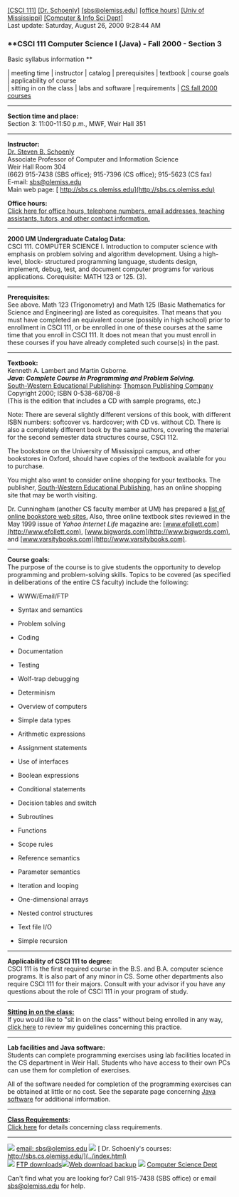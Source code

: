 [[CSCI 111]](index.html) [[Dr. Schoenly]](../index.html)
[[sbs@olemiss.edu]](mailto:sbs@olemiss.edu) [[office
hours]](../officehrs.html) [[Univ of Mississippi]](http://www.olemiss.edu/)
[[Computer & Info Sci Dept]](http://www.cs.olemiss.edu/)  
Last update: Saturday, August 26, 2000 9:28:44 AM  

### **CSCI 111 Computer Science I (Java) - Fall 2000 - Section 3  
Basic syllabus information **

| meeting time | instructor | catalog | prerequisites | textbook | course
goals | applicability of course  
| sitting in on the class | labs and software | requirements | [ CS fall 2000
courses](http://www.cs.olemiss.edu/courses/fall2000.html)  
  

* * *

  
  
**Section time and place:**  
Section 3: 11:00-11:50 p.m., MWF, Weir Hall 351  
  
  

* * *

  
  
**Instructor:**  
[ Dr. Steven B. Schoenly](http://130.74.96.76/resume.html)  
Associate Professor of Computer and Information Science  
Weir Hall Room 304  
(662) 915-7438 (SBS office); 915-7396 (CS office); 915-5623 (CS fax)  
E-mail: [sbs@olemiss.edu](mailto:sbs@olemiss.edu)  
Main web page: [ http://sbs.cs.olemiss.edu](http://sbs.cs.olemiss.edu)  
  
**Office hours:**  
[Click here for office hours, telephone numbers, email addresses, teaching
assistants, tutors, and other contact information.](../officehrs.html)  
  
  

* * *

  
  
**2000 UM Undergraduate Catalog Data:**  
CSCI 111. COMPUTER SCIENCE I. Introduction to computer science with emphasis
on problem solving and algorithm development. Using a high-level, block-
structured programming language, students design, implement, debug, test, and
document computer programs for various applications. Corequisite: MATH 123 or
125. (3).  
  

* * *

  
  
**Prerequisites:**  
See above. Math 123 (Trigonometry) and Math 125 (Basic Mathematics for Science
and Engineering) are listed as corequisites. That means that you must have
completed an equivalent course (possibly in high school) prior to enrollment
in CSCI 111, or be enrolled in one of these courses at the same time that you
enroll in CSCI 111. It does not mean that you must enroll in these courses if
you have already completed such course(s) in the past.  
  

* * *

  
  
**Textbook:**  
Kenneth A. Lambert and Martin Osborne.  
_**Java: Complete Course in Programming and Problem Solving.**_  
[ South-Western Educational Publishing](http://www.swep.com/): [Thomson
Publishing Company](http://www.thomsonlearning.com/)  
Copyright 2000; ISBN 0-538-68708-8  
(This is the edition that includes a CD with sample programs, etc.)  
  
Note: There are several slightly different versions of this book, with
different ISBN numbers: softcover vs. hardcover; with CD vs. without CD. There
is also a completely different book by the same authors, covering the material
for the second semester data structures course, CSCI 112.  
  
The bookstore on the University of Mississippi campus, and other bookstores in
Oxford, should have copies of the textbook available for you to purchase.  
  
You might also want to consider online shopping for your textbooks. The
publisher, [ South-Western Educational Publishing](http://www.swep.com/), has
an online shopping site that may be worth visiting.  
  
Dr. Cunningham (another CS faculty member at UM) has prepared a [ list of
online bookstore web
sites.](http://www.cs.olemiss.edu/~hcc/resources/bookstores.html) Also, three
online textbook sites reviewed in the May 1999 issue of _Yahoo Internet Life_
magazine are: [www.efollett.com](http://www.efollett.com),
[www.bigwords.com](http://www.bigwords.com), and
[www.varsitybooks.com](http://www.varsitybooks.com).  
  

* * *

  
  
**Course goals:**  
The purpose of the course is to give students the opportunity to develop
programming and problem-solving skills. Topics to be covered (as specified in
deliberations of the entire CS faculty) include the following:

  * WWW/Email/FTP 
  * Syntax and semantics 
  * Problem solving 
  * Coding 
  * Documentation 
  * Testing 
  * Wolf-trap debugging 
  * Determinism   
  

  * Overview of computers   
  

  * Simple data types 
  * Arithmetic expressions 
  * Assignment statements   
  

  * Use of interfaces   
  

  * Boolean expressions 
  * Conditional statements 
  * Decision tables and switch   
  

  * Subroutines 
  * Functions 
  * Scope rules 
  * Reference semantics 
  * Parameter semantics   
  

  * Iteration and looping   
  

  * One-dimensional arrays   
  

  * Nested control structures   
  

  * Text file I/O   
  

  * Simple recursion 
  
  

* * *

  
  
**Applicability of CSCI 111 to degree:**  
CSCI 111 is the first required course in the B.S. and B.A. computer science
programs. It is also part of any minor in CS. Some other departments also
require CSCI 111 for their majors. Consult with your advisor if you have any
questions about the role of CSCI 111 in your program of study.  
  

* * *

  
  
**[Sitting in on the class:](../sitting.html)**  
If you would like to "sit in on the class" without being enrolled in any way,
[click here](../sitting.html) to review my guidelines concerning this
practice.  
  

* * *

  
  
**Lab facilities and Java software:**  
Students can complete programming exercises using lab facilities located in
the CS department in Weir Hall. Students who have access to their own PCs can
use them for completion of exercises.  
  
All of the software needed for completion of the programming exercises can be
obtained at little or no cost. See the separate page concerning [Java
software](software.html) for additional information.  
  
  
  

* * *

  
  
**[Class Requirements](required.html):**  
[Click here](required.html) for details concerning class requirements.  
  

* * *

![](../marker.gif) [ email: sbs@olemiss.edu](mailto:sbs@olemiss.edu)
![](../marker.gif) [ Dr. Schoenly's courses:
http://sbs.cs.olemiss.edu/](../index.html)  
![](../marker.gif) [ FTP
downloads](ftp://sbs.cs.olemiss.edu/)![](../marker.gif)[Web download
backup](http://www.cs.olemiss.edu/~sbs/download/) ![](../marker.gif) [
Computer Science Dept](http://www.cs.olemiss.edu/)  
  
Can't find what you are looking for? Call 915-7438 (SBS office) or email
[sbs@olemiss.edu](mailto:sbs@olemiss.edu) for help.  
  

